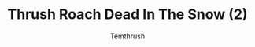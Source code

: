 ---
media: "images/art/thrush/titlecard_2.png"
media_type: image
type: art
title: Thrush Roach Dead In The Snow (2)
author: [Temthrush]
desc: One of the titlecards used during the event, depicting a dead Thrush Roach.
---